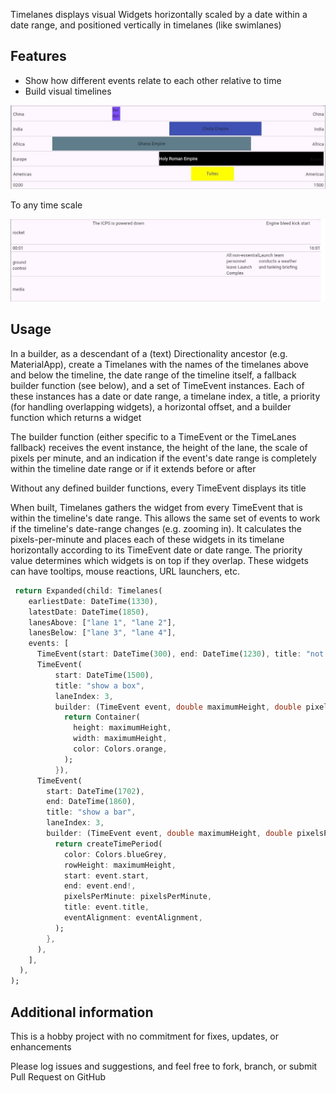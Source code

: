Timelanes displays visual Widgets horizontally scaled by a date within a date range, 
and positioned vertically in timelanes (like swimlanes)

## Features

* Show how different events relate to each other relative to time
* Build visual timelines

![](readme-example-1.jpg?raw=true)

To any time scale

![](readme-example-2.jpg?raw=true)

## Usage

In a builder, as a descendant of a (text) Directionality ancestor (e.g. MaterialApp), create a Timelanes 
with the names of the timelanes above and below the timeline, the date range of the timeline itself, 
a fallback builder function (see below), and a set of TimeEvent instances. Each of these instances has 
a date or date range, a timelane index, a title, a priority (for handling overlapping widgets), 
a horizontal offset, and a builder function which returns a widget

The builder function (either specific to a TimeEvent or the TimeLanes fallback) receives the event instance, 
the height of the lane, the scale of pixels per minute, and an indication if the event's date range is 
completely within the timeline date range or if it extends before or after

Without any defined builder functions, every TimeEvent displays its title

When built, Timelanes gathers the widget from every TimeEvent that is within the timeline's date range. This allows
the same set of events to work if the timeline's date-range changes (e.g. zooming in). It calculates the pixels-per-minute
and places each of these widgets in its timelane horizontally according to its TimeEvent date or date range. The 
priority value determines which widgets is on top if they overlap. These widgets can have tooltips, mouse reactions,
URL launchers, etc.
```dart
 return Expanded(child: Timelanes(
    earliestDate: DateTime(1330),
    latestDate: DateTime(1850),
    lanesAbove: ["lane 1", "lane 2"],
    lanesBelow: ["lane 3", "lane 4"],
    events: [
      TimeEvent(start: DateTime(300), end: DateTime(1230), title: "not shown: out of bounds", laneIndex: 0),
      TimeEvent(
          start: DateTime(1500),
          title: "show a box",
          laneIndex: 3,
          builder: (TimeEvent event, double maximumHeight, double pixelsPerMinute, EventAlignment eventAlignment) {
            return Container(
              height: maximumHeight,
              width: maximumHeight,
              color: Colors.orange,
            );
          }),
      TimeEvent(
        start: DateTime(1702),
        end: DateTime(1860),
        title: "show a bar",
        laneIndex: 3,
        builder: (TimeEvent event, double maximumHeight, double pixelsPerMinute, EventAlignment eventAlignment) {
          return createTimePeriod(
            color: Colors.blueGrey,
            rowHeight: maximumHeight,
            start: event.start,
            end: event.end!,
            pixelsPerMinute: pixelsPerMinute,
            title: event.title,
            eventAlignment: eventAlignment,
          );
        },
      ),
    ],
  ),
);
```
## Additional information
This is a hobby project with no commitment for fixes, updates, or enhancements

Please log issues and suggestions, and feel free to fork, branch, or submit Pull Request on GitHub
